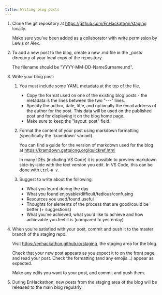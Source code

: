 ```yaml
---
title: Writing blog posts
---
```


1. Clone the git repository at https://github.com/EnHackathon/staging locally.

   Make sure you've been added as a collaborator with write permission by Lewis or Alex.

2. To add a new post to the blog, create a new .md file in the _posts directory of your local copy of the repository.

   The filename should be "YYYY-MM-DD-NameSurname.md".

3. Write your blog post:

   1. You must include some YAML metadata at the top of the file.
      - Copy the format used on one of the existing blog posts - the metadata is the lines between the two "---" lines.
      - Specify the author, date, title, and optionally the email address of the author for the post. This data will be used on the published post and for displaying it on the blog home page.
      - Make sure to keep the "layout: post" field.

   2. Format the content of your post using markdown formatting (specifically the 'kramdown' variant).

      You can find a guide for the version of markdown used for the blog at https://kramdown.gettalong.org/quickref.html

      In many IDEs (including VS Code) it is possible to preview markdown side-by-side with the text version you edit.
      In VS Code, this can be done with `Ctrl-K V`.

   3. Suggest to write about the following:
      - What you learnt during the day
      - What you found enjoyable/difficult/tedious/confusing
      - Resources you used/found useful
      - Thoughts for elements of the process that are good/could be better (+ suggestions)
      - What you've achieved, what you'd like to achieve and how achievable you feel it is (compared to yesterday)

4. When you're satisfied with your post, commit and push it to the master branch of the staging repo.

   Visit https://enhackathon.github.io/staging, the staging area for the blog.

   Check that your new post appears as you expect it to on the front page, and read your post. Check the formatting (and any emojis...) appear as expected. 

   Make any edits you want to your post, and commit and push them.

5. During EnHackathon, new posts from the staging area of the blog will be released to the main blog regularly.
